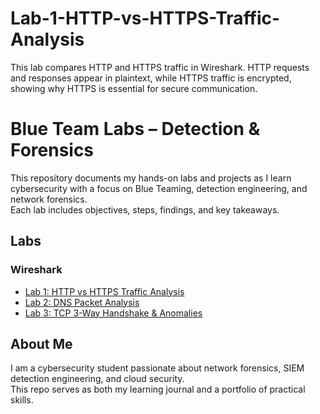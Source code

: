 # Lab-1-HTTP-vs-HTTPS-Traffic-Analysis
This lab compares HTTP and HTTPS traffic in Wireshark. HTTP requests and responses appear in plaintext, while HTTPS traffic is encrypted, showing why HTTPS is essential for secure communication.
# Blue Team Labs – Detection & Forensics

This repository documents my hands-on labs and projects as I learn cybersecurity with a focus on Blue Teaming, detection engineering, and network forensics.  
Each lab includes objectives, steps, findings, and key takeaways.

## Labs

### Wireshark
- [Lab 1: HTTP vs HTTPS Traffic Analysis](wireshark/lab1_http_vs_https.md)
- [Lab 2: DNS Packet Analysis](wireshark/lab2_dns_analysis.md)
- [Lab 3: TCP 3-Way Handshake & Anomalies](wireshark/lab3_tcp_handshake.md)

## About Me
I am a cybersecurity student passionate about network forensics, SIEM detection engineering, and cloud security.  
This repo serves as both my learning journal and a portfolio of practical skills.

